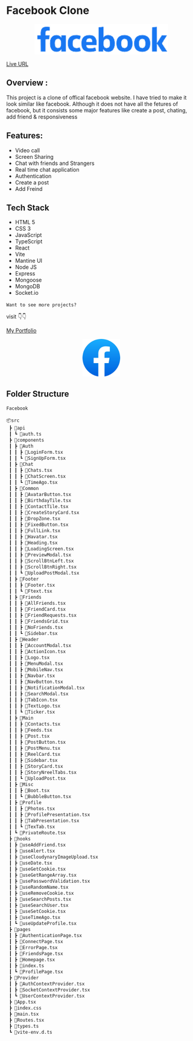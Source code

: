 ﻿# Facebook Clone

<div align="center">
<img height="80" src="./public/logo-2.png" alt="Facebook" />
</div>

[Live URL](https://meet-book.netlify.app)

## Overview :

This project is a clone of offical facebook website. I have tried to make it look similar like facebook. Although it does not have all the fetures of facebook, but it consists some major features like create a post, chating, add friend & responsiveness

## Features:

- Video call
- Screen Sharing
- Chat with friends and Strangers
- Real time chat application
- Authentication
- Create a post
- Add Freind

## Tech Stack

- HTML 5
- CSS 3
- JavaScript
- TypeScript
- React
- Vite
- Mantine UI
- Node JS
- Express
- Mongoose
- MongoDB
- Socket.io

`Want to see more projects?`

visit 👇👇

[My Portfolio](https://sandeep-morya.vercel.app)

<div align="center">
<img height="100" src="./public/logo.png" alt="Facebook" />
</div>

## Folder Structure

```
Facebook

📦src
 ┣ 📂api
 ┃ ┗ 📜auth.ts
 ┣ 📂components
 ┃ ┣ 📂Auth
 ┃ ┃ ┣ 📜LoginForm.tsx
 ┃ ┃ ┗ 📜SignUpForm.tsx
 ┃ ┣ 📂Chat
 ┃ ┃ ┣ 📜Chats.tsx
 ┃ ┃ ┣ 📜ChatScreen.tsx
 ┃ ┃ ┗ 📜TimeAgo.tsx
 ┃ ┣ 📂Common
 ┃ ┃ ┣ 📜AvatarButton.tsx
 ┃ ┃ ┣ 📜BirthdayTile.tsx
 ┃ ┃ ┣ 📜ContactTile.tsx
 ┃ ┃ ┣ 📜CreateStoryCard.tsx
 ┃ ┃ ┣ 📜DropZone.tsx
 ┃ ┃ ┣ 📜FixedButton.tsx
 ┃ ┃ ┣ 📜FullLink.tsx
 ┃ ┃ ┣ 📜Havatar.tsx
 ┃ ┃ ┣ 📜Heading.tsx
 ┃ ┃ ┣ 📜LoadingScreen.tsx
 ┃ ┃ ┣ 📜PreviewModal.tsx
 ┃ ┃ ┣ 📜ScrollBtnLeft.tsx
 ┃ ┃ ┣ 📜ScrollBtnRight.tsx
 ┃ ┃ ┗ 📜UploadPostModal.tsx
 ┃ ┣ 📂Footer
 ┃ ┃ ┣ 📜Footer.tsx
 ┃ ┃ ┗ 📜Ftext.tsx
 ┃ ┣ 📂Friends
 ┃ ┃ ┣ 📜AllFriends.tsx
 ┃ ┃ ┣ 📜FriendCard.tsx
 ┃ ┃ ┣ 📜FriendRequests.tsx
 ┃ ┃ ┣ 📜FriendsGrid.tsx
 ┃ ┃ ┣ 📜NoFriends.tsx
 ┃ ┃ ┗ 📜Sidebar.tsx
 ┃ ┣ 📂Header
 ┃ ┃ ┣ 📜AccountModal.tsx
 ┃ ┃ ┣ 📜ActionIcon.tsx
 ┃ ┃ ┣ 📜Logo.tsx
 ┃ ┃ ┣ 📜MenuModal.tsx
 ┃ ┃ ┣ 📜MobileNav.tsx
 ┃ ┃ ┣ 📜Navbar.tsx
 ┃ ┃ ┣ 📜NavButton.tsx
 ┃ ┃ ┣ 📜NotificationModal.tsx
 ┃ ┃ ┣ 📜SearchModal.tsx
 ┃ ┃ ┣ 📜TabIcon.tsx
 ┃ ┃ ┣ 📜TextLogo.tsx
 ┃ ┃ ┗ 📜Ticker.tsx
 ┃ ┣ 📂Main
 ┃ ┃ ┣ 📜Contacts.tsx
 ┃ ┃ ┣ 📜Feeds.tsx
 ┃ ┃ ┣ 📜Post.tsx
 ┃ ┃ ┣ 📜PostButton.tsx
 ┃ ┃ ┣ 📜PostMenu.tsx
 ┃ ┃ ┣ 📜ReelCard.tsx
 ┃ ┃ ┣ 📜Sidebar.tsx
 ┃ ┃ ┣ 📜StoryCard.tsx
 ┃ ┃ ┣ 📜StoryNreelTabs.tsx
 ┃ ┃ ┗ 📜UploadPost.tsx
 ┃ ┣ 📂Misc
 ┃ ┃ ┣ 📜Boot.tsx
 ┃ ┃ ┗ 📜BubbleButton.tsx
 ┃ ┣ 📂Profile
 ┃ ┃ ┣ 📜Photos.tsx
 ┃ ┃ ┣ 📜ProfilePresentation.tsx
 ┃ ┃ ┣ 📜TabPresentation.tsx
 ┃ ┃ ┗ 📜TexTab.tsx
 ┃ ┗ 📜PrivateRoute.tsx
 ┣ 📂hooks
 ┃ ┣ 📜useAddFriend.tsx
 ┃ ┣ 📜useAlert.tsx
 ┃ ┣ 📜useCloudynaryImageUpload.tsx
 ┃ ┣ 📜useDate.tsx
 ┃ ┣ 📜useGetCookie.tsx
 ┃ ┣ 📜useGetRangeArray.tsx
 ┃ ┣ 📜usePasswordValidation.tsx
 ┃ ┣ 📜useRandomName.tsx
 ┃ ┣ 📜useRemoveCookie.tsx
 ┃ ┣ 📜useSearchPosts.tsx
 ┃ ┣ 📜useSearchUser.tsx
 ┃ ┣ 📜useSetCookie.tsx
 ┃ ┣ 📜useTimeAgo.tsx
 ┃ ┗ 📜useUpdateProfile.tsx
 ┣ 📂pages
 ┃ ┣ 📜AuthenticationPage.tsx
 ┃ ┣ 📜ConnectPage.tsx
 ┃ ┣ 📜ErrorPage.tsx
 ┃ ┣ 📜FriendsPage.tsx
 ┃ ┣ 📜Homepage.tsx
 ┃ ┣ 📜index.ts
 ┃ ┗ 📜ProfilePage.tsx
 ┣ 📂Provider
 ┃ ┣ 📜AuthContextProvider.tsx
 ┃ ┣ 📜SocketContextProvider.tsx
 ┃ ┗ 📜UserContextProvider.tsx
 ┣ 📜App.tsx
 ┣ 📜index.css
 ┣ 📜main.tsx
 ┣ 📜Routes.tsx
 ┣ 📜types.ts
 ┗ 📜vite-env.d.ts
```
